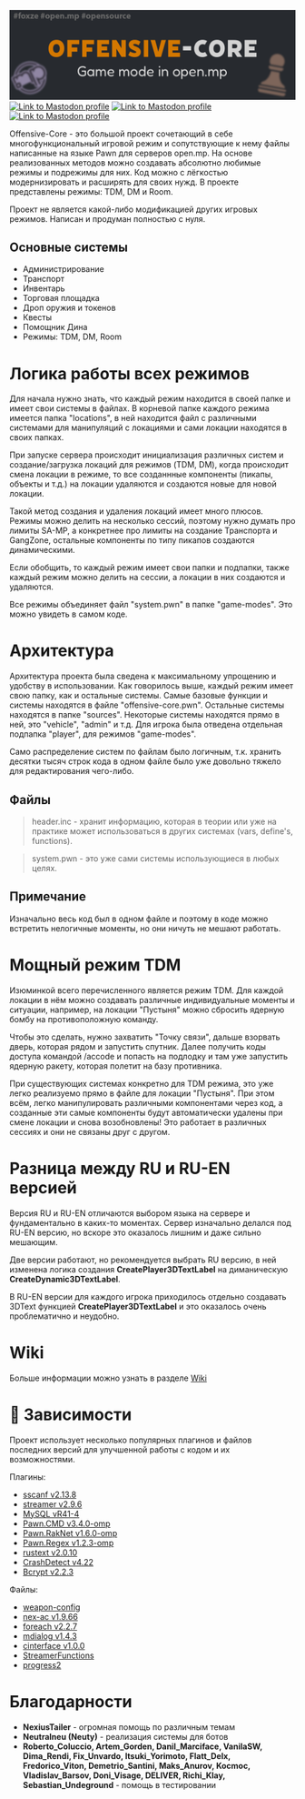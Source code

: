 ![](media/Github/offensive-core-1.png)
[![Link to Mastodon profile](https://img.shields.io/badge/Version-1.0.0-blue?style=for-the-badge)](https://github.com/NikitaFoxze/Offensive-Core)
[![Link to Mastodon profile](https://img.shields.io/badge/Language-Pawn-red?style=for-the-badge)](https://github.com/NikitaFoxze/Offensive-Core)
[![Link to Mastodon profile](https://img.shields.io/badge/Saves-MySQL-purple?style=for-the-badge)](https://github.com/NikitaFoxze/Offensive-Core)

Offensive-Core - это большой проект сочетающий в себе многофункциональный игровой режим и сопутствующие 
к нему файлы написанные на языке Pawn для серверов open.mp.
На основе реализованных методов можно создавать абсолютно любимые режимы и подрежимы для них.
Код можно с лёгкостью модернизировать и расширять для своих нужд. В проекте представлены режимы: TDM, DM и Room.

Проект не является какой-либо модификацией других игровых режимов. 
Написан и продуман полностью с нуля.

## Основные системы
- Администрирование
- Транспорт
- Инвентарь
- Торговая площадка
- Дроп оружия и токенов
- Квесты
- Помощник Дина
- Режимы: TDM, DM, Room

# Логика работы всех режимов
Для начала нужно знать, что каждый режим находится в своей папке и имеет свои системы в файлах. 
В корневой папке каждого режима имеется папка "locations", в ней находится файл с различными системами для манипуляций 
с локациями и сами локации находятся в своих папках.

При запуске сервера происходит инициализация различных систем и создание/загрузка локаций для режимов (TDM, DM), 
когда происходит смена локации в режиме, то все созданнные компоненты (пикапы, объекты и т.д.) на локации удаляются 
и создаются новые для новой локации.

Такой метод создания и удаления локаций имеет много плюсов. 
Режимы можно делить на несколько сессий, поэтому нужно думать про лимиты SA-MP, 
а конкретнее про лимиты на создание Транспорта и GangZone, остальные компоненты 
по типу пикапов создаются динамическими.

Если обобщить, то каждый режим имеет свои папки и подпапки, 
также каждый режим можно делить на сессии, 
а локации в них создаются и удаляются.

Все режимы объединяет файл "system.pwn" в папке "game-modes". Это можно увидеть в самом коде.

# Архитектура
Архитектура проекта была сведена к максимальному упрощению и удобству в использовании. 
Как говорилось выше, каждый режим имеет свою папку, как и остальные системы. 
Самые базовые функции и системы находятся в файле "offensive-core.pwn". 
Остальные системы находятся в папке "sources". Некоторые системы находятся прямо в ней, это "vehicle", "admin" и т.д. 
Для игрока была отведена отдельная подпапка "player", для режимов "game-modes". 

Само распределение систем по файлам было логичным, т.к. хранить десятки тысяч строк кода в одном файле было уже 
довольно тяжело для редактирования чего-либо.

## Файлы
> header.inc - хранит информацию, которая в теории или уже на практике может использоваться в других системах (vars, define's, functions).

> system.pwn - это уже сами системы использующиеся в любых целях.

## Примечание
Изначально весь код был в одном файле и поэтому в коде можно встретить нелогичные моменты, но они ничуть не мешают работать.

# Мощный режим TDM
Изюминкой всего перечисленного является режим TDM. 
Для каждой локации в нём можно создавать различные индивидуальные моменты и ситуации, например, 
на локации "Пустыня" можно сбросить ядерную бомбу на противоположную команду. 

Чтобы это сделать, нужно захватить "Точку связи", дальше взорвать дверь, которая рядом и запустить спутник. 
Далее получить коды доступа командой /accode и попасть на подлодку и там уже запустить ядерную ракету, которая полетит на базу противника. 

При существующих системах конкретно для TDM режима, это уже легко реализуемо прямо в файле для локации "Пустыня". 
При этом всём, легко манипулировать различными компонентами через код, 
а созданные эти самые компоненты будут автоматически удалены при смене локации и снова возобновлены! 
Это работает в различных сессиях и они не связаны друг с другом.

# Разница между RU и RU-EN версией
Версия RU и RU-EN отличаются выбором языка на сервере и фундаментально в каких-то моментах. 
Сервер изначально делался под RU-EN версию, 
но вскоре это оказалось лишним и даже сильно мешающим.

Две версии работают, но рекомендуется выбрать RU версию, в ней изменена логика 
создания **CreatePlayer3DTextLabel** на диманическую **CreateDynamic3DTextLabel**.

В RU-EN версии для каждого игрока приходилось отдельно создавать 3DText функцией **CreatePlayer3DTextLabel** 
и это оказалось очень проблематично и неудобно.

# Wiki
Больше информации можно узнать в разделе [Wiki](https://github.com/NikitaFoxze/Offensive-Core/wiki)

# 🔧 Зависимости
Проект использует несколько популярных плагинов и файлов последних версий для улучшенной работы с кодом и их возможностями.

Плагины:
- [sscanf v2.13.8](https://github.com/Y-Less/sscanf)
- [streamer v2.9.6](https://github.com/samp-incognito/samp-streamer-plugin)
- [MySQL vR41-4](https://github.com/pBlueG/SA-MP-MySQL)
- [Pawn.CMD v3.4.0-omp](https://github.com/katursis/Pawn.CMD)
- [Pawn.RakNet v1.6.0-omp](https://github.com/katursis/Pawn.RakNet)
- [Pawn.Regex v1.2.3-omp](https://github.com/katursis/Pawn.Regex)
- [rustext v2.0.10](https://github.com/ziggi/rustext)
- [CrashDetect v4.22](https://github.com/Y-Less/samp-plugin-crashdetect)
- [Bcrypt v2.2.3](https://github.com/lassir/bcrypt-samp)

Файлы:
- [weapon-config](https://github.com/oscar-broman/samp-weapon-config)
- [nex-ac v1.9.66](https://github.com/NexiusTailer/Nex-AC)
- [foreach v2.2.7](https://github.com/Open-GTO/foreach)
- [mdialog v1.4.3](https://github.com/Open-GTO/mdialog)
- [cinterface v1.0.0](https://github.com/NikitaFoxze/cinterface)
- [StreamerFunctions](https://github.com/AbyssMorgan/SAMP/blob/main/Libs/StreamerFunction/StreamerFunction.inc)
- [progress2](https://github.com/Southclaws/progress2)

# Благодарности
- **NexiusTailer** - огромная помощь по различным темам
- **Neutralneu (Neuty)** - реализация системы для ботов
- **Roberto_Coluccio, Artem_Gorden, Danil_Marciface, VanilaSW, Dima_Rendi, Fix_Unvardo, Itsuki_Yorimoto, Flatt_Delx,
Fredorico_Viton, Demetrio_Santini, Maks_Anurov, Kocmoc, Vladislav_Barsov, Doni_Visage, DELIVER, Richi_Klay, Sebastian_Undeground** - помощь в тестировании
